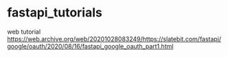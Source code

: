 # fastapi_tutorials

web tutorial https://web.archive.org/web/20201028083249/https://slatebit.com/fastapi/google/oauth/2020/08/16/fastapi_google_oauth_part1.html
